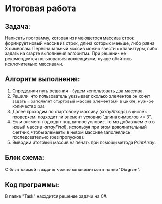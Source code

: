 # Итоговая работа

## Задача:
Написать программу, которая из имеющегося массива строк формирует новый массив из строк, длина которых меньше, либо равна 3 символам. Первоначальный массив можно ввести с клавиатуры, либо задать на старте выполнения алгоритма. При решении не рекомендуется пользоваться коллекциями, лучше обойтись исключительно массивами.

## Алгоритм выполнения:
1. Определили путь решения - будем использовать два массива.
2. Решили, что пользователь указывает сколько элементов он хочет задать и заполняет стартовый массив элементами в цикле, нужное количество раз.
3. Далее проходим по стартовому массиву (*arrayStrings*) в цикле и проверяем, подходит ли элемент условию "длина символов <= 3". 
4. Если элемент подходит под данное условие, то мы добавляем его в новый массив (*arrayFinal*), используя при этом дополнительный счетчик, чтобы элементы в новом массиве заполнялись последовательно (без пропусков).
5. Выводим итоговый массив на печать при помощи метода *PrintArray*.  

## Блок схема:
С блок-схемой к задаче можно ознакомиться в папке "Diagram".
## Код программы:
В папке "Task" находится решение задачи на C#. 